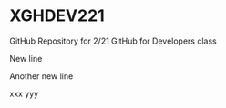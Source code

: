 # XGHDEV221
GitHub Repository for 2/21 GitHub for Developers class

New line

Another new line

xxx
yyy
